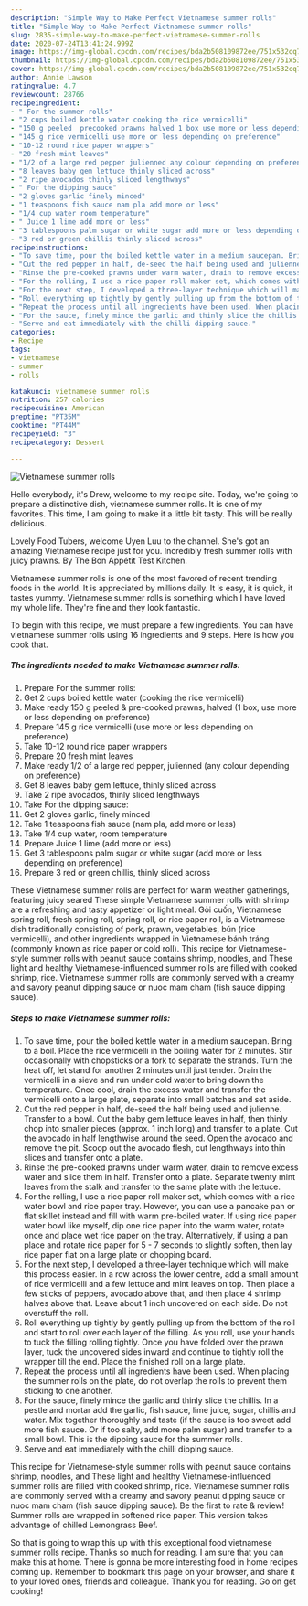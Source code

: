 ```yaml
---
description: "Simple Way to Make Perfect Vietnamese summer rolls"
title: "Simple Way to Make Perfect Vietnamese summer rolls"
slug: 2835-simple-way-to-make-perfect-vietnamese-summer-rolls
date: 2020-07-24T13:41:24.999Z
image: https://img-global.cpcdn.com/recipes/bda2b508109872ee/751x532cq70/vietnamese-summer-rolls-recipe-main-photo.jpg
thumbnail: https://img-global.cpcdn.com/recipes/bda2b508109872ee/751x532cq70/vietnamese-summer-rolls-recipe-main-photo.jpg
cover: https://img-global.cpcdn.com/recipes/bda2b508109872ee/751x532cq70/vietnamese-summer-rolls-recipe-main-photo.jpg
author: Annie Lawson
ratingvalue: 4.7
reviewcount: 28766
recipeingredient:
- " For the summer rolls"
- "2 cups boiled kettle water cooking the rice vermicelli"
- "150 g peeled  precooked prawns halved 1 box use more or less depending on preference"
- "145 g rice vermicelli use more or less depending on preference"
- "10-12 round rice paper wrappers"
- "20 fresh mint leaves"
- "1/2 of a large red pepper julienned any colour depending on preference"
- "8 leaves baby gem lettuce thinly sliced across"
- "2 ripe avocados thinly sliced lengthways"
- " For the dipping sauce"
- "2 gloves garlic finely minced"
- "1 teaspoons fish sauce nam pla add more or less"
- "1/4 cup water room temperature"
- " Juice 1 lime add more or less"
- "3 tablespoons palm sugar or white sugar add more or less depending on preference"
- "3 red or green chillis thinly sliced across"
recipeinstructions:
- "To save time, pour the boiled kettle water in a medium saucepan. Bring to a boil. Place the rice vermicelli in the boiling water for 2 minutes. Stir occasionally with chopsticks or a fork to separate the strands. Turn the heat off, let stand for another 2 minutes until just tender. Drain the vermicelli in a sieve and run under cold water to bring down the temperature. Once cool, drain the excess water and transfer the vermicelli onto a large plate, separate into small batches and set aside."
- "Cut the red pepper in half, de-seed the half being used and julienne. Transfer to a bowl. Cut the baby gem lettuce leaves in half, then thinly chop into smaller pieces (approx. 1 inch long) and transfer to a plate. Cut the avocado in half lengthwise around the seed. Open the avocado and remove the pit. Scoop out the avocado flesh, cut lengthways into thin slices and transfer onto a plate."
- "Rinse the pre-cooked prawns under warm water, drain to remove excess water and slice them in half. Transfer onto a plate. Separate twenty mint leaves from the stalk and transfer to the same plate with the lettuce."
- "For the rolling, I use a rice paper roll maker set, which comes with a rice water bowl and rice paper tray. However, you can use a pancake pan or flat skillet instead and fill with warm pre-boiled water. If using rice paper water bowl like myself, dip one rice paper into the warm water, rotate once and place wet rice paper on the tray. Alternatively, if using a pan place and rotate rice paper for 5 - 7 seconds to slightly soften, then lay rice paper flat on a large plate or chopping board."
- "For the next step, I developed a three-layer technique which will make this process easier. In a row across the lower centre, add a small amount of rice vermicelli and a few lettuce and mint leaves on top. Then place a few sticks of peppers, avocado above that, and then place 4 shrimp halves above that. Leave about 1 inch uncovered on each side. Do not overstuff the roll."
- "Roll everything up tightly by gently pulling up from the bottom of the roll and start to roll over each layer of the filling. As you roll, use your hands to tuck the filling rolling tightly. Once you have folded over the prawn layer, tuck the uncovered sides inward and continue to tightly roll the wrapper till the end. Place the finished roll on a large plate."
- "Repeat the process until all ingredients have been used. When placing the summer rolls on the plate, do not overlap the rolls to prevent them sticking to one another."
- "For the sauce, finely mince the garlic and thinly slice the chillis. In a pestle and mortar add the garlic, fish sauce, lime juice, sugar, chillis and water. Mix together thoroughly and taste (if the sauce is too sweet add more fish sauce. Or if too salty, add more palm sugar) and transfer to a small bowl. This is the dipping sauce for the summer rolls."
- "Serve and eat immediately with the chilli dipping sauce."
categories:
- Recipe
tags:
- vietnamese
- summer
- rolls

katakunci: vietnamese summer rolls 
nutrition: 257 calories
recipecuisine: American
preptime: "PT35M"
cooktime: "PT44M"
recipeyield: "3"
recipecategory: Dessert

---
```



![Vietnamese summer rolls](https://img-global.cpcdn.com/recipes/bda2b508109872ee/751x532cq70/vietnamese-summer-rolls-recipe-main-photo.jpg)

Hello everybody, it's Drew, welcome to my recipe site. Today, we're going to prepare a distinctive dish, vietnamese summer rolls. It is one of my favorites. This time, I am going to make it a little bit tasty. This will be really delicious.

Lovely Food Tubers, welcome Uyen Luu to the channel. She&#39;s got an amazing Vietnamese recipe just for you. Incredibly fresh summer rolls with juicy prawns. By The Bon Appétit Test Kitchen.

Vietnamese summer rolls is one of the most favored of recent trending foods in the world. It is appreciated by millions daily. It is easy, it is quick, it tastes yummy. Vietnamese summer rolls is something which I have loved my whole life. They're fine and they look fantastic.


To begin with this recipe, we must prepare a few ingredients. You can have vietnamese summer rolls using 16 ingredients and 9 steps. Here is how you cook that.

<!--inarticleads1-->

##### The ingredients needed to make Vietnamese summer rolls:

1. Prepare  For the summer rolls:
1. Get 2 cups boiled kettle water (cooking the rice vermicelli)
1. Make ready 150 g peeled &amp; pre-cooked prawns, halved (1 box, use more or less depending on preference)
1. Prepare 145 g rice vermicelli (use more or less depending on preference)
1. Take 10-12 round rice paper wrappers
1. Prepare 20 fresh mint leaves
1. Make ready 1/2 of a large red pepper, julienned (any colour depending on preference)
1. Get 8 leaves baby gem lettuce, thinly sliced across
1. Take 2 ripe avocados, thinly sliced lengthways
1. Take  For the dipping sauce:
1. Get 2 gloves garlic, finely minced
1. Take 1 teaspoons fish sauce (nam pla, add more or less)
1. Take 1/4 cup water, room temperature
1. Prepare  Juice 1 lime (add more or less)
1. Get 3 tablespoons palm sugar or white sugar (add more or less depending on preference)
1. Prepare 3 red or green chillis, thinly sliced across


These Vietnamese summer rolls are perfect for warm weather gatherings, featuring juicy seared These simple Vietnamese summer rolls with shrimp are a refreshing and tasty appetizer or light meal. Gỏi cuốn, Vietnamese spring roll, fresh spring roll, spring roll, or rice paper roll, is a Vietnamese dish traditionally consisting of pork, prawn, vegetables, bún (rice vermicelli), and other ingredients wrapped in Vietnamese bánh tráng (commonly known as rice paper or cold roll). This recipe for Vietnamese-style summer rolls with peanut sauce contains shrimp, noodles, and These light and healthy Vietnamese-influenced summer rolls are filled with cooked shrimp, rice. Vietnamese summer rolls are commonly served with a creamy and savory peanut dipping sauce or nuoc mam cham (fish sauce dipping sauce). 

<!--inarticleads2-->

##### Steps to make Vietnamese summer rolls:

1. To save time, pour the boiled kettle water in a medium saucepan. Bring to a boil. Place the rice vermicelli in the boiling water for 2 minutes. Stir occasionally with chopsticks or a fork to separate the strands. Turn the heat off, let stand for another 2 minutes until just tender. Drain the vermicelli in a sieve and run under cold water to bring down the temperature. Once cool, drain the excess water and transfer the vermicelli onto a large plate, separate into small batches and set aside.
1. Cut the red pepper in half, de-seed the half being used and julienne. Transfer to a bowl. Cut the baby gem lettuce leaves in half, then thinly chop into smaller pieces (approx. 1 inch long) and transfer to a plate. Cut the avocado in half lengthwise around the seed. Open the avocado and remove the pit. Scoop out the avocado flesh, cut lengthways into thin slices and transfer onto a plate.
1. Rinse the pre-cooked prawns under warm water, drain to remove excess water and slice them in half. Transfer onto a plate. Separate twenty mint leaves from the stalk and transfer to the same plate with the lettuce.
1. For the rolling, I use a rice paper roll maker set, which comes with a rice water bowl and rice paper tray. However, you can use a pancake pan or flat skillet instead and fill with warm pre-boiled water. If using rice paper water bowl like myself, dip one rice paper into the warm water, rotate once and place wet rice paper on the tray. Alternatively, if using a pan place and rotate rice paper for 5 - 7 seconds to slightly soften, then lay rice paper flat on a large plate or chopping board.
1. For the next step, I developed a three-layer technique which will make this process easier. In a row across the lower centre, add a small amount of rice vermicelli and a few lettuce and mint leaves on top. Then place a few sticks of peppers, avocado above that, and then place 4 shrimp halves above that. Leave about 1 inch uncovered on each side. Do not overstuff the roll.
1. Roll everything up tightly by gently pulling up from the bottom of the roll and start to roll over each layer of the filling. As you roll, use your hands to tuck the filling rolling tightly. Once you have folded over the prawn layer, tuck the uncovered sides inward and continue to tightly roll the wrapper till the end. Place the finished roll on a large plate.
1. Repeat the process until all ingredients have been used. When placing the summer rolls on the plate, do not overlap the rolls to prevent them sticking to one another.
1. For the sauce, finely mince the garlic and thinly slice the chillis. In a pestle and mortar add the garlic, fish sauce, lime juice, sugar, chillis and water. Mix together thoroughly and taste (if the sauce is too sweet add more fish sauce. Or if too salty, add more palm sugar) and transfer to a small bowl. This is the dipping sauce for the summer rolls.
1. Serve and eat immediately with the chilli dipping sauce.


This recipe for Vietnamese-style summer rolls with peanut sauce contains shrimp, noodles, and These light and healthy Vietnamese-influenced summer rolls are filled with cooked shrimp, rice. Vietnamese summer rolls are commonly served with a creamy and savory peanut dipping sauce or nuoc mam cham (fish sauce dipping sauce). Be the first to rate &amp; review! Summer rolls are wrapped in softened rice paper. This version takes advantage of chilled Lemongrass Beef. 

So that is going to wrap this up with this exceptional food vietnamese summer rolls recipe. Thanks so much for reading. I am sure that you can make this at home. There is gonna be more interesting food in home recipes coming up. Remember to bookmark this page on your browser, and share it to your loved ones, friends and colleague. Thank you for reading. Go on get cooking!
